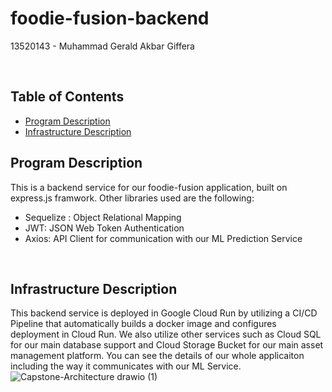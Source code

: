 # foodie-fusion-backend
13520143 - Muhammad Gerald Akbar Giffera

<br>

## Table of Contents
- [Program Description](#desc)
- [Infrastructure Description](#req)

## Program Description<a name = "desc"></a>
This is a backend service for our foodie-fusion application, built on express.js framwork. Other libraries used are the following:
- Sequelize : Object Relational Mapping
- JWT: JSON Web Token Authentication
- Axios: API Client for communication with our ML Prediction Service
<br>

## Infrastructure Description<a name="req"></a>
This backend service is deployed in Google Cloud Run by utilizing a CI/CD Pipeline that automatically builds a docker image and configures deployment in Cloud Run. We also utilize other services such as Cloud SQL for our main database support and Cloud Storage Bucket for our main asset management platform. You can see the details of our whole applicaiton including the way it communicates with our ML Service. 
![Capstone-Architecture drawio (1)](https://github.com/Capstone-Product-Bangkit-CH2-PS333/foodie-fusion-backend/assets/69229629/70feb8b1-1cde-401f-96d4-002107b34439)
